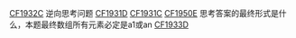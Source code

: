 [CF1932C](luogu\2024\202404\week1\CF1932C.cpp)
逆向思考问题
[CF1931D](luogu\2024\202404\week1\CF1931D.cpp)
[CF1931C](luogu\2024\202404\week1\CF1931C.cpp)
[CF1950E](luogu\2024\202404\week3\CF1950E.cpp)
思考答案的最终形式是什么，本题最终数组所有元素必定是a1或an
[CF1933D](luogu\2024\202404\week4\CF1933D.cpp)
